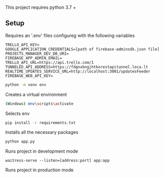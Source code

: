 This project requires python 3.7 +

## Setup

Requires an '.env' files configureg with the following variables

```
TRELLO_API_KEY=
GOOGLE_APPLICATION_CREDENTIALS=[path of firebase-adminsdk.json file]
PROJECTS_MANAGER_DEV_DB_URI=
FIREBASE_APP_ADMIN_EMAIL=
TRELLO_API_URL=https://api.trello.com/1
TUNNELED_API_ADDRESS=https://fdgnvbngjhtkorestapitunnel.loca.lt
REALTIME_UPDATES_SERVICE_URL=http://localhost:3001/updatesFeeder
FIREBASE_WEB_API_KEY=
```

```sh
python -m venv env
```

Creates a virtual environment

```sh
(Windows) env\scripts\activate
```

Selects env

```sh
pip install -r requirements.txt
```

Installs all the necessary packages

```sh
python app.py
```

Runs project in development mode

```
waitress-serve --listen=[address:port] app:app
```

Runs project in production mode
